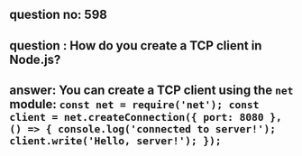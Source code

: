 
      
## question no: 598

## question : How do you create a TCP client in Node.js?

## answer: You can create a TCP client using the `net` module: `const net = require('net'); const client = net.createConnection({ port: 8080 }, () => { console.log('connected to server!'); client.write('Hello, server!'); });`
      